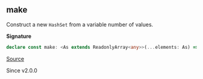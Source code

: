 ## make

Construct a new `HashSet` from a variable number of values.

**Signature**

```ts
declare const make: <As extends ReadonlyArray<any>>(...elements: As) => HashSet<As[number]>
```

[Source](https://github.com/Effect-TS/effect/tree/main/packages/effect/src/HashSet.ts#L59)

Since v2.0.0